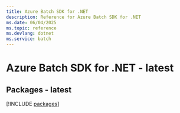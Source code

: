 ```yaml
---
title: Azure Batch SDK for .NET
description: Reference for Azure Batch SDK for .NET
ms.date: 06/04/2025
ms.topic: reference
ms.devlang: dotnet
ms.service: batch
---
```

# Azure Batch SDK for .NET - latest
## Packages - latest
[!INCLUDE [packages](batch-index.md)]